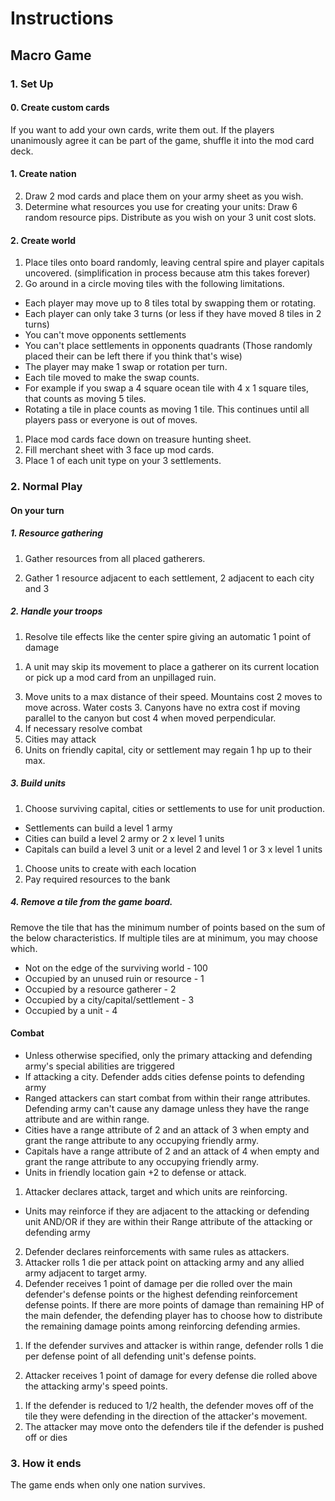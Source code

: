 # Instructions

## Macro Game

### 1. Set Up

#### 0. Create custom cards

If you want to add your own cards, write them out. If the players unanimously agree it can be part of the game, shuffle it into the mod card deck.

#### 1. Create nation

2. Draw 2 mod cards and place them on your army sheet as you wish.
1. Determine what resources you use for creating your units: Draw 6 random resource pips. Distribute as you wish on your 3 unit cost slots.

<!-- - Determine card points
  - 3 types of units. Start with these archetypes?
    - Tank
    - DPS
    - Special
    - And a single hero
- Shuffle unit mod cards
- Get starter cards
- Design units using starter cards
- Determine civ density. Let's say 3 settlements, 2 cities to start, 1 Capital
- Determine what resources you use for what -->

#### 2. Create world

<!-- 1. Place Capitals equidistant around board. Go around in a circle laying available tiles until board is full. -->
1. Place tiles onto board randomly, leaving central spire and player capitals uncovered. (simplification in process because atm this takes forever)
2. Go around in a circle moving tiles with the following limitations.
  - Each player may move up to 8 tiles total by swapping them or rotating.
  - Each player can only take 3 turns (or less if they have moved 8 tiles in 2 turns)
  - You can't move opponents settlements
  - You can't place settlements in opponents quadrants (Those randomly placed their can be left there if you think that's wise)
  - The player may make 1 swap or rotation per turn.
  - Each tile moved to make the swap counts.
  - For example if you swap a 4 square ocean tile with 4 x 1 square tiles, that counts as moving 5 tiles.
  - Rotating a tile in place counts as moving 1 tile. This continues until all players pass or everyone is out of moves.
<!-- TODO differentiate when it's "tile" and when it's "square" -->
<!-- TODO explain what a swap is and how to handle overlap chains -->
<!-- Alternative. Takes forever and ever. Go in a circle placing tiles (including cities and settlements) until board is full. -->
1. Place mod cards face down on treasure hunting sheet.
1. Fill merchant sheet with 3 face up mod cards.
2. Place 1 of each unit type on your 3 settlements.
<!-- Clarify naming. Smallest settlements are camps.
Settlements are Capitals, Towns and Camps -->

### 2. Normal Play

#### On your turn

##### 1. Resource gathering <!-- I'd like to have players need to wait a turn to get resource but without trying to -->
1. Gather resources from all placed gatherers.

2. Gather 1 resource adjacent to each settlement, 2 adjacent to each city and 3
<!-- TODO determine limit on resource gatherers -->

##### 2. Handle your troops

1. Resolve tile effects like the center spire giving an automatic 1 point of damage
<!-- also considering `d6-3` -->
1. A unit may skip its movement to place a gatherer on its current location or pick up a mod card from an unpillaged ruin.
<!-- Should this have a resource cost? -->
3. Move units to a max distance of their speed. Mountains cost 2 moves to move across. Water costs 3. Canyons have no extra cost if moving parallel to the canyon but cost 4 when moved perpendicular.
  1. If necessary resolve combat
4. Cities may attack
5. Units on friendly capital, city or settlement may regain 1 hp up to their max.

##### 3. Build units
1. Choose surviving capital, cities or settlements to use for unit production.
  * Settlements can build a level 1 army
  * Cities can build a level 2 army or 2 x level 1 units
  * Capitals can build a level 3 unit or a level 2 and level 1 or 3 x level 1 units
1. Choose units to create with each location
1. Pay required resources to the bank

##### 4. Remove a tile from the game board.  
Remove the tile that has the minimum number of points based on the sum of the below characteristics. If multiple tiles are at minimum, you may choose which.
- Not on the edge of the surviving world - 100
- Occupied by an unused ruin or resource - 1
- Occupied by a resource gatherer - 2  
- Occupied by a city/capital/settlement - 3  
- Occupied by a unit - 4  

####  Combat
- Unless otherwise specified, only the primary attacking and defending army's special abilities are triggered
- If attacking a city. Defender adds cities defense points to defending army
- Ranged attackers can start combat from within their range attributes. Defending army can't cause any damage unless they have the range attribute and are within range.
- Cities have a range attribute of 2 and an attack of 3 when empty and grant the range attribute to any occupying friendly army.
- Capitals have a range attribute of 2 and an attack of 4 when empty and grant the range attribute to any occupying friendly army.
- Units in friendly location gain +2 to defense or attack.

1. Attacker declares attack, target and which units are reinforcing.
  - Units may reinforce if they are adjacent to the attacking or defending unit AND/OR if they are within their Range attribute of the attacking or defending army
2. Defender declares reinforcements with same rules as attackers.
1. Attacker rolls 1 die per attack point on attacking army and any allied army adjacent to target army. <!-- Do I want to instead make exploding 6s a card -->
1. Defender receives 1 point of damage per die rolled over the main defender's defense points or the highest defending reinforcement defense points. If there are more points of damage than remaining HP of the main defender, the defending player has to choose how to distribute the remaining damage points among reinforcing defending armies.
<!-- or the highest defense points of a reinforcing defending army -->
1. If the defender survives and attacker is within range, defender rolls 1 die per defense point of all defending unit's defense points.

1. Attacker receives 1 point of damage for every defense die rolled above the attacking army's speed points.
<!-- Alternative dice 2. Defender roll 1 die per defense point on defending army and any allied army adjacent to target army. -->
<!-- 3. Loser takes damage of difference
  - Reinforcing armies take remainder of damage after primary army is killed unless it's a ranged reinforcement -->
1. If the defender is reduced to 1/2 health, the defender moves off of the tile they were defending in the direction of the attacker's movement.
1. The attacker may move onto the defenders tile if the defender is pushed off or dies

### 3. How it ends

The game ends when only one nation survives.

